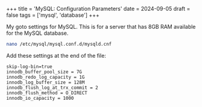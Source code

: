 +++
title = 'MySQL: Configuration Parameters'
date = 2024-09-05
draft = false
tags = ['mysql', 'database']
+++

My goto settings for MySQL. This is for a server that has 8GB RAM available for the MySQL database.

```bash
nano /etc/mysql/mysql.conf.d/mysqld.cnf
```

Add these settings at the end of the file:

```text
skip-log-bin=true
innodb_buffer_pool_size = 7G
innodb_redo_log_capacity = 1G
innodb_log_buffer_size = 128M
innodb_flush_log_at_trx_commit = 2
innodb_flush_method = O_DIRECT
innodb_io_capacity = 1000
```
